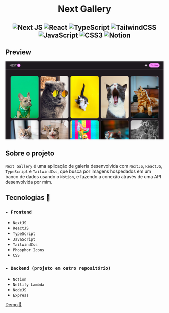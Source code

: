 <h1 align="center"> Next Gallery </h1>

<h2 align="center">

![Next JS](https://img.shields.io/badge/Next-black?style=for-the-badge&logo=next.js&logoColor=white)
![React](https://img.shields.io/badge/react-%2320232a.svg?style=for-the-badge&logo=react&logoColor=%2361DAFB)
![TypeScript](https://img.shields.io/badge/typescript-%23007ACC.svg?style=for-the-badge&logo=typescript&logoColor=white)
![TailwindCSS](https://img.shields.io/badge/tailwindcss-%2338B2AC.svg?style=for-the-badge&logo=tailwind-css&logoColor=white)
![JavaScript](https://img.shields.io/badge/javascript-%23323330.svg?style=for-the-badge&logo=javascript&logoColor=%23F7DF1E)
![CSS3](https://img.shields.io/badge/css3-%231572B6.svg?style=for-the-badge&logo=css3&logoColor=white)
![Notion](https://img.shields.io/badge/Notion-%23000000.svg?style=for-the-badge&logo=notion&logoColor=white)

</h2>

## Preview

![preview](./public//assets//preview.png)

## Sobre o projeto

`Next Gallery` é uma aplicação de galeria desenvolvida com `NextJS`, `ReactJS`, `TypeScript` e `TailwindCss`, que busca por imagens hospedados em um banco de dados usando o `Notion`, e fazendo a conexão através de uma API desenvolvida por mim.


## Tecnologias 🚀

### `- Frontend`
- `NextJS`
- `ReactJS`
- `TypeScript`
- `JavaScript`
- `TailwindCss`
- `Phosphor Icons`
- `CSS`

### `- Backend (projeto em outro repositório)`
- `Notion`
- `Netlify Lambda`
- `NodeJS`
- `Express`

[Demo 🚀](https://next-gallery-project.vercel.app/)
